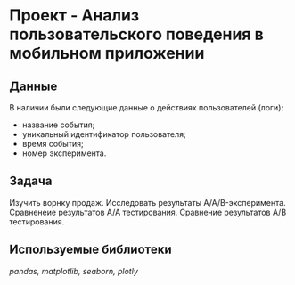 # Проект - Анализ пользовательского поведения в мобильном приложении


## Данные

В наличии были следующие данные о действиях пользователей (логи):
- название события;
- уникальный идентификатор пользователя;
- время события;
- номер эксперимента.

## Задача

Изучить ворнку продаж. Исследовать результаты A/A/B-эксперимента. Сравненеие результатов А/А тестирования. Сравнение результатов А/В тестирования.

## Используемые библиотеки
*pandas, matplotlib, seaborn, plotly*
